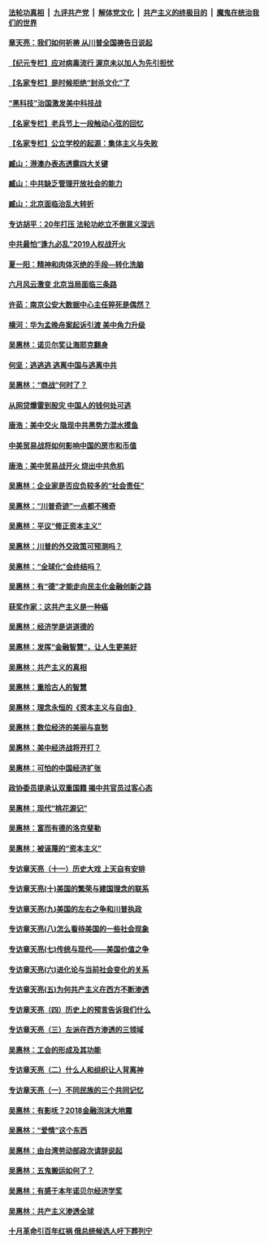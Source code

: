 ####  [法轮功真相](../../../../basic/blob/master/README.md?t=06241202) &nbsp;|&nbsp; [九评共产党](../../../../9ping.md/blob/master/README.md?t=06241202) &nbsp;|&nbsp; [解体党文化](../../../../jtdwh.md/blob/master/README.md?t=06241202)  &nbsp;|&nbsp; [共产主义的终极目的](../../../../gczydzjmd.md/blob/master/README.md?t=06241202) &nbsp;|&nbsp; [魔鬼在统治我们的世界](../../../../mgztzwmdsj.md/blob/master/README.md?t=06241202) 

#### [章天亮：我们如何祈祷 从川普全国祷告日说起](../pages/nsc423/n11944627.md?t=06241202) 

#### [【纪元专栏】应对病毒流行 渥京未以加人为先引担忧](../pages/nsc423/n11875714.md?t=06241202) 

#### [【名家专栏】是时候拒绝“封杀文化”了](../pages/nsc423/n11814093.md?t=06241202) 

#### [“黑科技”治国激发美中科技战](../pages/nsc423/n11638056.md?t=06241202) 

#### [【名家专栏】老兵节上一段触动心弦的回忆](../pages/nsc423/n11646016.md?t=06241202) 

#### [【名家专栏】公立学校的起源：集体主义与失败](../pages/nsc423/n11601833.md?t=06241202) 

#### [臧山：港澳办表态透露四大关键](../pages/nsc423/n11421628.md?t=06241202) 

#### [臧山：中共缺乏管理开放社会的能力](../pages/nsc423/n11407457.md?t=06241202) 

#### [臧山：北京面临治乱大转折](../pages/nsc423/n11406895.md?t=06241202) 

#### [专访胡平：20年打压 法轮功屹立不倒意义深远](../pages/nsc423/n11398800.md?t=06241202) 

#### [中共最怕“逢九必乱”2019人权战开火](../pages/nsc423/n11385248.md?t=06241202) 

#### [夏一阳：精神和肉体灭绝的手段—转化洗脑](../pages/nsc423/n11368250.md?t=06241202) 

#### [六月风云激变 北京当局面临三条路](../pages/nsc423/n11313668.md?t=06241202) 

#### [许茹：南京公安大数据中心主任猝死是偶然？](../pages/nsc423/n11064744.md?t=06241202) 

#### [横河：华为孟晚舟案起诉引渡 美中角力升级](../pages/nsc423/n11027230.md?t=06241202) 

#### [吴惠林：诺贝尔奖让海耶克翻身](../pages/nsc423/n10890049.md?t=06241202) 

#### [何坚：逃逃逃 逃离中国与逃离中共](../pages/nsc423/n10592891.md?t=06241202) 

#### [吴惠林：“商战”何时了？](../pages/nsc423/n10573558.md?t=06241202) 

#### [从网贷爆雷到股灾 中国人的钱何处可逃](../pages/nsc423/n10572800.md?t=06241202) 

#### [唐浩：美中交火 隐现中共黑势力混水摸鱼](../pages/nsc423/n10544040.md?t=06241202) 

#### [中美贸易战将如何影响中国的房市和币值](../pages/nsc423/n10543697.md?t=06241202) 

#### [唐浩：美中贸易战开火 烧出中共危机](../pages/nsc423/n10540126.md?t=06241202) 

#### [吴惠林：企业家是否应负较多的“社会责任”](../pages/nsc423/n10535022.md?t=06241202) 

#### [吴惠林：“川普奇迹”一点都不稀奇](../pages/nsc423/n10512808.md?t=06241202) 

#### [吴惠林：平议“修正资本主义”](../pages/nsc423/n10495724.md?t=06241202) 

#### [吴惠林：川普的外交政策可预测吗？](../pages/nsc423/n10462387.md?t=06241202) 

#### [吴惠林：“全球化”会终结吗？](../pages/nsc423/n10452838.md?t=06241202) 

#### [吴惠林：有“德”才能走向民主化金融创新之路](../pages/nsc423/n10432292.md?t=06241202) 

#### [获奖作家：这共产主义是一种癌](../pages/nsc423/n10431541.md?t=06241202) 

#### [吴惠林：经济学是讲道德的](../pages/nsc423/n10398014.md?t=06241202) 

#### [吴惠林：发挥“金融智慧”，让人生更美好](../pages/nsc423/n10375019.md?t=06241202) 

#### [吴惠林：共产主义的真相](../pages/nsc423/n10351394.md?t=06241202) 

#### [吴惠林：重拾古人的智慧](../pages/nsc423/n10337691.md?t=06241202) 

#### [吴惠林：理念永恒的《资本主义与自由》](../pages/nsc423/n10316274.md?t=06241202) 

#### [吴惠林：数位经济的美丽与哀愁](../pages/nsc423/n10292946.md?t=06241202) 

#### [吴惠林：美中经济战将开打？](../pages/nsc423/n10258825.md?t=06241202) 

#### [吴惠林：可怕的中国经济扩张](../pages/nsc423/n10219147.md?t=06241202) 

#### [政协委员提承认双重国籍 揭中共官员过客心态](../pages/nsc423/n10208809.md?t=06241202) 

#### [吴惠林：现代“桃花源记”](../pages/nsc423/n10185234.md?t=06241202) 

#### [吴惠林：富而有德的洛克斐勒](../pages/nsc423/n10142264.md?t=06241202) 

#### [吴惠林：被诬蔑的“资本主义”](../pages/nsc423/n10124816.md?t=06241202) 

#### [专访章天亮（十一）历史大戏 上天自有安排](../pages/nsc423/n10094905.md?t=06241202) 

#### [专访章天亮(十)美国的繁荣与建国理念的联系](../pages/nsc423/n10094899.md?t=06241202) 

#### [专访章天亮(九)美国的左右之争和川普执政](../pages/nsc423/n10094889.md?t=06241202) 

#### [专访章天亮(八)怎么看待美国的一些社会现象](../pages/nsc423/n10094857.md?t=06241202) 

#### [专访章天亮(七)传统与现代——美国价值之争](../pages/nsc423/n10093140.md?t=06241202) 

#### [专访章天亮(六)进化论与当前社会变化的关系](../pages/nsc423/n10092036.md?t=06241202) 

#### [专访章天亮(五)为何共产主义在西方不断渗透](../pages/nsc423/n10083620.md?t=06241202) 

#### [专访章天亮（四）历史上的预言告诉我们什么](../pages/nsc423/n10083606.md?t=06241202) 

#### [专访章天亮（三）左派在西方渗透的三领域](../pages/nsc423/n10081115.md?t=06241202) 

#### [吴惠林：工会的形成及其功能](../pages/nsc423/n10080633.md?t=06241202) 

#### [专访章天亮（二）什么人和组织让人背离神](../pages/nsc423/n10076637.md?t=06241202) 

#### [专访章天亮（一）不同民族的三个共同记忆](../pages/nsc423/n10074188.md?t=06241202) 

#### [吴惠林：有影呒？2018金融泡沫大地震](../pages/nsc423/n10040534.md?t=06241202) 

#### [吴惠林：“爱情”这个东西](../pages/nsc423/n10019423.md?t=06241202) 

#### [吴惠林：由台湾劳动部政次请辞说起](../pages/nsc423/n9979679.md?t=06241202) 

#### [吴惠林：五鬼搬运如何了？](../pages/nsc423/n9925338.md?t=06241202) 

#### [吴惠林：有感于本年诺贝尔经济学奖](../pages/nsc423/n9871883.md?t=06241202) 

#### [吴惠林：共产主义渗透全球](../pages/nsc423/n9812748.md?t=06241202) 

#### [十月革命引百年红祸 俄总统候选人吁下葬列宁](../pages/nsc423/n9810182.md?t=06241202) 

